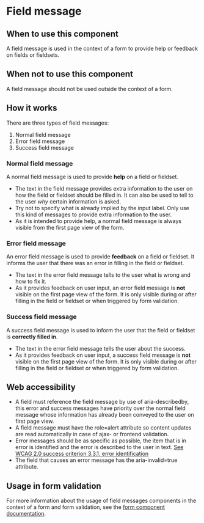 # Field message

## When to use this component

A field message is used in the context of a form to provide help or feedback on fields or fieldsets.

## When not to use this component

A field message should not be used outside the context of a form.

## How it works

There are three types of field messages:

1. Normal field message
2. Error field message
3. Success field message

### Normal field message

A normal field message is used to provide **help** on a field or fieldset.

* The text in the field message provides extra information to the user on how the field or fieldset should be filled in. It can also be used to tell to the user *why* certain information is asked.
* Try not to specify what is already implied by the input label. Only use this kind of messages to provide extra information to the user.
* As it is intended to provide help, a normal field message is always visible from the first page view of the form.

### Error field message

An error field message is used to provide **feedback** on a field or fieldset. It informs the user that there was an error in filling in the field or fieldset.

* The text in the error field message tells to the user what is wrong and how to fix it.
* As it provides feedback on user input, an error field message is **not** visible on the first page view of the form. It is only visible during or after filling in the field or fieldset or when triggered by form validation.

### Success field message

A success field message is used to inform the user that the field or fieldset is **correctly filled in**.

* The text in the error field message tells the user about the success.
* As it provides feedback on user input, a success field message is **not** visible on the first page view of the form. It is only visible during or after filling in the field or fieldset or when triggered by form validation.

## Web accessibility

* A field must reference the field message by use of aria-describedby,
 this error and success messages have priority over the normal field message whose information
  has already been conveyed to the user on first page view.
* A field message must have the role=alert attribute so content updates
 are read automatically
 in case of ajax- or frontend validation.
* Error messages should be as specific as possible, the item that is in error is
 identified and the error is described to the user in text.
 [See WCAG 2.0 success criterion 3.3.1. error identification](https://www.w3.org/TR/UNDERSTANDING-WCAG20/minimize-error-identified.html)
* The field that causes an error message has the aria-invalid=true attribute.

## Usage in form validation

For more information about the usage of field messages components in the context of a form and form validation, see the <a href="{{path './form.html'}}">form component documentation</a>.